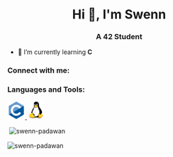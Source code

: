 <h1 align="center">Hi 👋, I'm Swenn</h1>
<h3 align="center">A 42 Student</h3>

- 🌱 I’m currently learning **C**

<h3 align="left">Connect with me:</h3>
<p align="left">
</p>

<h3 align="left">Languages and Tools:</h3>
<p align="left"> <a href="https://www.cprogramming.com/" target="_blank" rel="noreferrer"> <img src="https://raw.githubusercontent.com/devicons/devicon/master/icons/c/c-original.svg" alt="c" width="40" height="40"/> </a> <a href="https://www.linux.org/" target="_blank" rel="noreferrer"> <img src="https://raw.githubusercontent.com/devicons/devicon/master/icons/linux/linux-original.svg" alt="linux" width="40" height="40"/> </a> </p>

<p>&nbsp;<img align="center" src="https://github-readme-stats.vercel.app/api?username=swenn-padawan&show_icons=true&locale=en" alt="swenn-padawan" /></p>

<p><img align="center" src="https://github-readme-streak-stats.herokuapp.com/?user=swenn-padawan&" alt="swenn-padawan" /></p>
